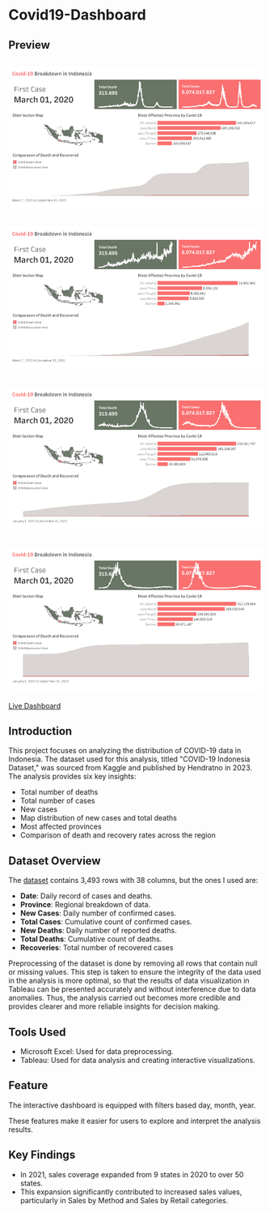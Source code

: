 # Covid19-Dashboard
## Preview
![Dashboard Preview](Image/CovidAll.png)
---
![Dashboard Preview](Image/Covid2020.png)
---
![Dashboard Preview](Image/Covid2021.png)
---
![Dashboard Preview](Image/Covid2022.png)
---
[Live Dashboard](https://public.tableau.com/app/profile/danendra.sajana/viz/covidsetengahjadi/Dashboard4)

## Introduction
This project focuses on analyzing the distribution of COVID-19 data in Indonesia. The dataset used for this analysis, titled "COVID-19 Indonesia Dataset," was sourced from Kaggle and published by Hendratno in 2023. The analysis provides six key insights:
- Total number of deaths
- Total number of cases
- New cases
- Map distribution of new cases and total deaths
- Most affected provinces
- Comparison of death and recovery rates across the region

## Dataset Overview
The [dataset](https://www.kaggle.com/datasets/hendratno/covid19-indonesia) contains 3,493 rows with 38 columns, but the ones I used are: 
- **Date**: Daily record of cases and deaths.
- **Province**: Regional breakdown of data.
- **New Cases**: Daily number of confirmed cases.
- **Total Cases**: Cumulative count of confirmed cases.
- **New Deaths**: Daily number of reported deaths.
- **Total Deaths**: Cumulative count of deaths.
- **Recoveries**: Total number of recovered cases

Preprocessing of the dataset is done by removing all rows that contain null or missing values. This step is taken to ensure the integrity of the data used in the analysis is more optimal, so that the results of data visualization in Tableau can be presented accurately and without interference due to data anomalies. Thus, the analysis carried out becomes more credible and provides clearer and more reliable insights for decision making.

## Tools Used
- Microsoft Excel: Used for data preprocessing.
- Tableau: Used for data analysis and creating interactive visualizations.

## Feature
The interactive dashboard is equipped with filters based day, month, year.

These features make it easier for users to explore and interpret the analysis results.

## Key Findings
- In 2021, sales coverage expanded from 9 states in 2020 to over 50 states.
- This expansion significantly contributed to increased sales values, particularly in Sales by Method and Sales by Retail categories.
